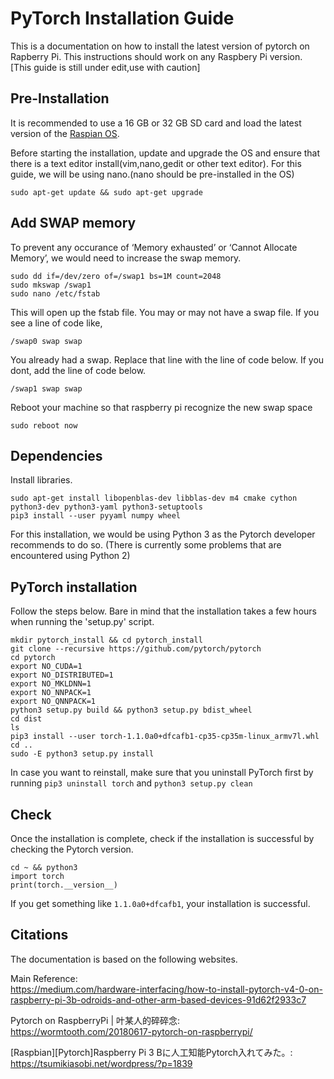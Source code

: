 # PyTorch Installation Guide  


This is a documentation on how to install the latest version of pytorch on Rapberry Pi.
This instructions should work on any Raspbery Pi version. [This guide is still under edit,use with caution]

## Pre-Installation

It is recommended to use a 16 GB or 32 GB SD card and load the latest version of the [Raspian OS](https://www.raspberrypi.org/downloads/raspbian/).

Before starting the installation, update and upgrade the OS and ensure that there is a text editor 
install(vim,nano,gedit or other text editor). For this guide, we will be using nano.(nano should be 
pre-installed in the OS)
```shell
sudo apt-get update && sudo apt-get upgrade
```

## Add SWAP memory

To prevent any occurance of ‘Memory exhausted’ or ‘Cannot Allocate Memory’, we would need to increase the swap memory.
```shell
sudo dd if=/dev/zero of=/swap1 bs=1M count=2048
sudo mkswap /swap1
sudo nano /etc/fstab
```
This will open up the fstab file. You may or may not have a swap file. If you see a line of code like,
```shell
/swap0 swap swap
```
You already had a swap. Replace that line with the line of code below. If you dont, add the line of code below.
```shell
/swap1 swap swap
```

Reboot your machine so that raspberry pi recognize the new swap space
```shell
sudo reboot now
```

## Dependencies

Install libraries.  
```shell
sudo apt-get install libopenblas-dev libblas-dev m4 cmake cython python3-dev python3-yaml python3-setuptools
pip3 install --user pyyaml numpy wheel
```

For this installation, we would be using Python 3 as the Pytorch developer recommends to do so. (There is currently some problems that are encountered using Python 2)

## PyTorch installation

Follow the steps below. Bare in mind that the installation takes a few hours when running the 'setup.py' script.

```shell
mkdir pytorch_install && cd pytorch_install
git clone --recursive https://github.com/pytorch/pytorch
cd pytorch
export NO_CUDA=1
export NO_DISTRIBUTED=1
export NO_MKLDNN=1 
export NO_NNPACK=1
export NO_QNNPACK=1
python3 setup.py build && python3 setup.py bdist_wheel
cd dist
ls
pip3 install --user torch-1.1.0a0+dfcafb1-cp35-cp35m-linux_armv7l.whl
cd ..
sudo -E python3 setup.py install
```
In case you want to reinstall, make sure that you uninstall PyTorch first by running ```pip3 uninstall torch``` and ```python3 setup.py clean```

## Check

Once the installation is complete, check if the installation is successful by checking the Pytorch version.

```shell
cd ~ && python3
import torch
print(torch.__version__)
```

If you get something like ```1.1.0a0+dfcafb1```, your installation is successful.  

## Citations
The documentation is based on the following websites.

Main Reference:  
https://medium.com/hardware-interfacing/how-to-install-pytorch-v4-0-on-raspberry-pi-3b-odroids-and-other-arm-based-devices-91d62f2933c7

Pytorch on RaspberryPi | 叶某人的碎碎念:  
https://wormtooth.com/20180617-pytorch-on-raspberrypi/ 

[Raspbian][Pytorch]Raspberry Pi 3 Bに人工知能Pytorch入れてみた。:  
https://tsumikiasobi.net/wordpress/?p=1839
